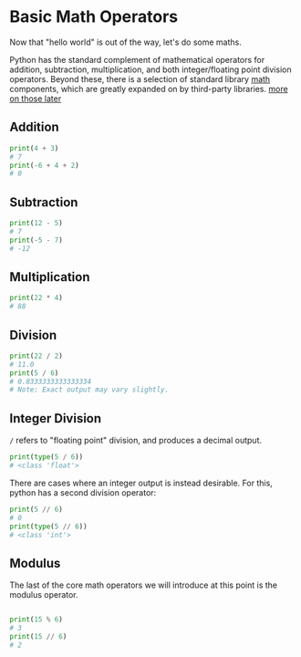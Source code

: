 # Basic Math Operators

Now that "hello world" is out of the way, let's do some maths.

Python has the standard complement of mathematical operators for addition, subtraction, multiplication,
and both integer/floating point division operators. Beyond these, there is a selection of standard
library [math](https://docs.python.org/3.8/library/math.html) components, which are greatly expanded on
by third-party libraries. [more on those later](third_party_libs/readme.md)

## Addition

```python
print(4 + 3)
# 7
print(-6 + 4 + 2)
# 0
```

## Subtraction

```python
print(12 - 5)
# 7
print(-5 - 7)
# -12
```

## Multiplication

```python
print(22 * 4)
# 88
```

## Division

```python
print(22 / 2)
# 11.0
print(5 / 6)
# 0.8333333333333334
# Note: Exact output may vary slightly.
```

## Integer Division

`/` refers to "floating point" division, and produces a decimal output.

```python
print(type(5 / 6))
# <class 'float'>
```

There are cases where an integer output is instead desirable. For this, python has a second division
operator:

```python
print(5 // 6)
# 0
print(type(5 // 6))
# <class 'int'>
```

## Modulus

The last of the core math operators we will introduce at this point is the modulus operator.

```python

print(15 % 6)
# 3
print(15 // 6)
# 2
```
